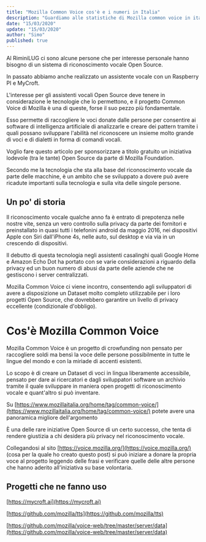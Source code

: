 ```yaml
---
title: "Mozilla Common Voice cos'è e i numeri in Italia"
description: "Guardiamo alle statistiche di Mozilla common voice in italia, la piattaforma che è il futuro open del riconoscimento vocale."
date: "15/03/2020"
update: "15/03/2020"
author: "Simo"
published: true
---
```


Al RiminiLUG ci sono alcune persone che per interesse personale hanno bisogno di un sistema di riconoscimento vocale Open Source.

In passato abbiamo anche realizzato un assistente vocale con un Raspberry PI e MyCroft.

L'interesse per gli assistenti vocali Open Source deve tenere in considerazione le tecnologie che lo permettono, e il progetto Common Voice di Mozilla è una di queste, forse il suo pezzo più fondamentale.

Esso permette di raccogliere le voci donate dalle persone per consentire ai software di intelligenza artificiale di analizzarle e creare dei pattern tramite i quali possano sviluppare l'abilità nel riconoscere un insieme molto grande di voci e di dialetti in forma di comandi vocali.

Voglio fare questo articolo per sponsorizzare a titolo gratuito un iniziativa lodevole (tra le tante) Open Source da parte di Mozilla Foundation.

Secondo me la tecnologia che sta alla base del riconoscimento vocale da parte delle macchine, è un ambito che se sviluppato a dovere può avere ricadute importanti sulla tecnologia e sulla vita delle singole persone.

## Un po' di storia

Il riconoscimento vocale qualche anno fa è entrato di prepotenza nelle nostre vite, senza un vero controllo sulla privacy da parte dei fornitori e preinstallato in quasi tutti i telefonini android da maggio 2016, nei dispositivi Apple con Siri dall'iPhone 4s, nelle auto, sul desktop e via via in un crescendo di dispositivi.

Il debutto di questa tecnologia negli assistenti casalinghi quali Google Home e Amazon Echo Dot ha portato con se varie considerazioni a riguardo della privacy ed un buon numero di abusi da parte delle aziende che ne gestiscono i server centralizzati.

Mozilla Common Voice ci viene incontro, consentendo agli sviluppatori di avere a disposizione un Dataset molto completo utilizzabile per i loro progetti Open Source, che dovrebbero garantire un livello di privacy eccellente (condizionale d'obbligo).

# Cos'è Mozilla Common Voice

Mozilla Common Voice è un progetto di crowfunding non pensato per raccogliere soldi ma bensì la voce delle persone possibilmente in tutte le lingue del mondo e con la miriade di accenti esistenti.

Lo scopo è di creare un Dataset di voci in lingua liberamente accessibile, pensato per dare ai ricercatori e dagli sviluppatori software un archivio tramite il quale sviluppare in maniera open progetti di riconoscimento vocale e quant'altro si può inventare.

Su [https://www.mozillaitalia.org/home/tag/common-voice/](https://www.mozillaitalia.org/home/tag/common-voice/) potete avere una panoramica migliore dell'argomento

È una delle rare iniziative Open Source di un certo successo, che tenta di rendere giustizia a chi desidera più privacy nel riconoscimento vocale.

Collegandosi al sito [https://voice.mozilla.org/](https://voice.mozilla.org/) (cosa per la quale ho creato questo post) si può iniziare a donare la propria voce al progetto leggendo delle frasi e verificare quelle delle altre persone che hanno aderito all'iniziativa su base volontaria.

## Progetti che ne fanno uso

[https://mycroft.ai](https://mycroft.ai)

[https://github.com/mozilla/tts](https://github.com/mozilla/tts)

[https://github.com/mozilla/voice-web/tree/master/server/data](https://github.com/mozilla/voice-web/tree/master/server/data)
